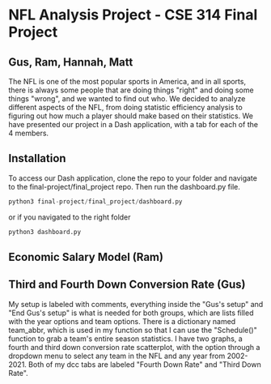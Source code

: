 # NFL Analysis Project - CSE 314 Final Project
## Gus, Ram, Hannah, Matt
The NFL is one of the most popular sports in America, and in all sports, there is always some people that are doing things "right" and doing some things "wrong", and we wanted to find out who. We decided to analyze different aspects of the NFL, from doing statistic efficiency analysis to figuring out how much a player should make based on their statistics. We have presented our project in a Dash application, with a tab for each of the 4 members.

## Installation

To access our Dash application, clone the repo to your folder and navigate to the final-project/final_project repo. Then run the dashboard.py file.

```python
python3 final-project/final_project/dashboard.py
```
or if you navigated to the right folder
```python
python3 dashboard.py
```
## Economic Salary Model (Ram)

## Third and Fourth Down Conversion Rate (Gus)
My setup is labeled with comments, everything inside the "Gus's setup" and "End Gus's setup" is what is needed for both groups, which are lists filled with the year options and team options. There is a dictionary named team_abbr, which is used in my function so that I can use the "Schedule()" function to grab a team's entire season statistics. I have two graphs, a fourth and third down conversion rate scatterplot, with the option through a dropdown menu to select any team in the NFL and any year from 2002-2021. Both of my dcc tabs are labeled "Fourth Down Rate" and "Third Down Rate".
